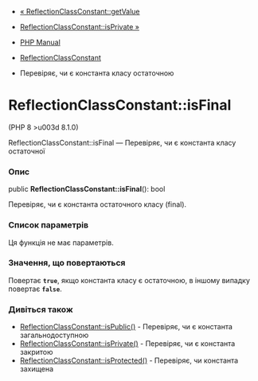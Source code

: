 - [«
ReflectionClassConstant::getValue](reflectionclassconstant.getvalue.md)
- [ReflectionClassConstant::isPrivate
»](reflectionclassconstant.isprivate.md)

- [PHP Manual](index.md)
- [ReflectionClassConstant](class.reflectionclassconstant.md)
- Перевіряє, чи є константа класу остаточною

# ReflectionClassConstant::isFinal

(PHP 8 \>u003d 8.1.0)

ReflectionClassConstant::isFinal — Перевіряє, чи є константа
класу остаточної

### Опис

public **ReflectionClassConstant::isFinal**(): bool

Перевіряє, чи є константа остаточного класу (final).

### Список параметрів

Ця функція не має параметрів.

### Значення, що повертаються

Повертає **`true`**, якщо константа класу є остаточною,
в іншому випадку повертає **`false`**.

### Дивіться також

- [ReflectionClassConstant::isPublic()](reflectionclassconstant.ispublic.md) -
Перевіряє, чи є константа загальнодоступною
- [ReflectionClassConstant::isPrivate()](reflectionclassconstant.isprivate.md) -
Перевіряє, чи є константа закритою
- [ReflectionClassConstant::isProtected()](reflectionclassconstant.isprotected.md) -
Перевіряє, чи константа захищена
